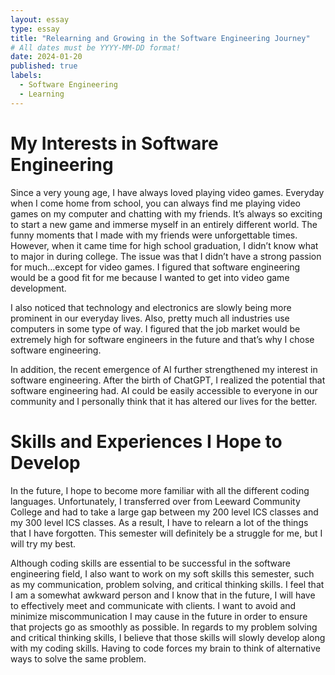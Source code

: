 ```yaml
---
layout: essay
type: essay
title: "Relearning and Growing in the Software Engineering Journey"
# All dates must be YYYY-MM-DD format!
date: 2024-01-20
published: true
labels:
  - Software Engineering
  - Learning
---
```


# My Interests in Software Engineering

Since a very young age, I have always loved playing video games. Everyday when I come home from school, you can always find me playing video games on my computer and chatting with my friends. It’s always so exciting to start a new game and immerse myself in an entirely different world. The funny moments that I made with my friends were unforgettable times. However, when it came time for high school graduation, I didn’t know what to major in during college. The issue was that I didn’t have a strong passion for much…except for video games. I figured that software engineering would be a good fit for me because I wanted to get into video game development. 

I also noticed that technology and electronics are slowly being more prominent in our everyday lives. Also, pretty much all industries use computers in some type of way. I figured that the job market would be extremely high for software engineers in the future and that’s why I chose software engineering.

 In addition, the recent emergence of AI further strengthened my interest in software engineering. After the birth of ChatGPT, I realized the potential that software engineering had. AI could be easily accessible to everyone in our community and I personally think that it has altered our lives for the better. 

# Skills and Experiences I Hope to Develop

In the future, I hope to become more familiar with all the different coding languages. Unfortunately, I transferred over from Leeward Community College and had to take a large gap between my 200 level ICS classes and my 300 level ICS classes. As a result, I have to relearn a lot of the things that I have forgotten. This semester will definitely be a struggle for me, but I will try my best. 

Although coding skills are essential to be successful in the software engineering field, I also want to work on my soft skills this semester, such as my communication, problem solving, and critical thinking skills. I feel that I am a somewhat awkward person and I know that in the future, I will have to effectively meet and communicate with clients. I want to avoid and minimize miscommunication I may cause in the future in order to ensure that projects go as smoothly as possible.  In regards to my problem solving and critical thinking skills, I believe that those skills will slowly develop along with my coding skills. Having to code forces my brain to think of alternative ways to solve the same problem.
